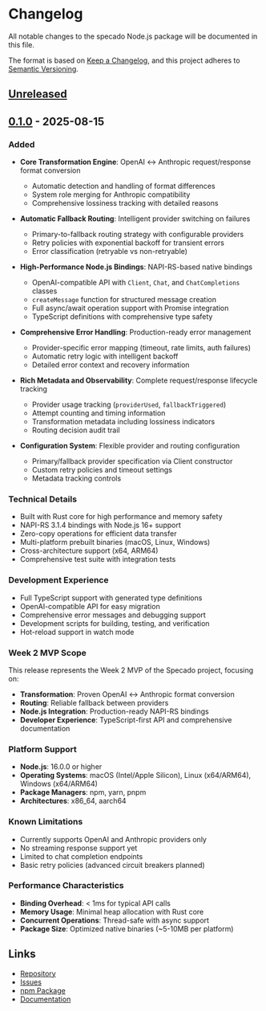 # Changelog

All notable changes to the specado Node.js package will be documented in this file.

The format is based on [Keep a Changelog](https://keepachangelog.com/en/1.0.0/),
and this project adheres to [Semantic Versioning](https://semver.org/spec/v2.0.0.html).

## [Unreleased]

## [0.1.0] - 2025-08-15

### Added
- **Core Transformation Engine**: OpenAI ↔ Anthropic request/response format conversion
  - Automatic detection and handling of format differences
  - System role merging for Anthropic compatibility
  - Comprehensive lossiness tracking with detailed reasons
  
- **Automatic Fallback Routing**: Intelligent provider switching on failures
  - Primary-to-fallback routing strategy with configurable providers
  - Retry policies with exponential backoff for transient errors
  - Error classification (retryable vs non-retryable)
  
- **High-Performance Node.js Bindings**: NAPI-RS-based native bindings
  - OpenAI-compatible API with `Client`, `Chat`, and `ChatCompletions` classes
  - `createMessage` function for structured message creation
  - Full async/await operation support with Promise integration
  - TypeScript definitions with comprehensive type safety
  
- **Comprehensive Error Handling**: Production-ready error management
  - Provider-specific error mapping (timeout, rate limits, auth failures)
  - Automatic retry logic with intelligent backoff
  - Detailed error context and recovery information
  
- **Rich Metadata and Observability**: Complete request/response lifecycle tracking
  - Provider usage tracking (`providerUsed`, `fallbackTriggered`)
  - Attempt counting and timing information
  - Transformation metadata including lossiness indicators
  - Routing decision audit trail
  
- **Configuration System**: Flexible provider and routing configuration
  - Primary/fallback provider specification via Client constructor
  - Custom retry policies and timeout settings
  - Metadata tracking controls

### Technical Details
- Built with Rust core for high performance and memory safety
- NAPI-RS 3.1.4 bindings with Node.js 16+ support
- Zero-copy operations for efficient data transfer
- Multi-platform prebuilt binaries (macOS, Linux, Windows)
- Cross-architecture support (x64, ARM64)
- Comprehensive test suite with integration tests

### Development Experience
- Full TypeScript support with generated type definitions
- OpenAI-compatible API for easy migration
- Comprehensive error messages and debugging support
- Development scripts for building, testing, and verification
- Hot-reload support in watch mode

### Week 2 MVP Scope
This release represents the Week 2 MVP of the Specado project, focusing on:
- **Transformation**: Proven OpenAI ↔ Anthropic format conversion
- **Routing**: Reliable fallback between providers
- **Node.js Integration**: Production-ready NAPI-RS bindings
- **Developer Experience**: TypeScript-first API and comprehensive documentation

### Platform Support
- **Node.js**: 16.0.0 or higher
- **Operating Systems**: macOS (Intel/Apple Silicon), Linux (x64/ARM64), Windows (x64/ARM64)
- **Package Managers**: npm, yarn, pnpm
- **Architectures**: x86_64, aarch64

### Known Limitations
- Currently supports OpenAI and Anthropic providers only
- No streaming response support yet
- Limited to chat completion endpoints
- Basic retry policies (advanced circuit breakers planned)

### Performance Characteristics
- **Binding Overhead**: < 1ms for typical API calls
- **Memory Usage**: Minimal heap allocation with Rust core
- **Concurrent Operations**: Thread-safe with async support
- **Package Size**: Optimized native binaries (~5-10MB per platform)

## Links
- [Repository](https://github.com/specado/specado)
- [Issues](https://github.com/specado/specado/issues)
- [npm Package](https://www.npmjs.com/package/specado)
- [Documentation](https://docs.specado.com)

[Unreleased]: https://github.com/specado/specado/compare/v0.1.0...HEAD
[0.1.0]: https://github.com/specado/specado/releases/tag/v0.1.0